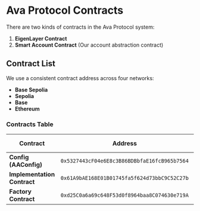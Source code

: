 # Ava Protocol Contracts

There are two kinds of contracts in the Ava Protocol system:

1. **EigenLayer Contract**  
2. **Smart Account Contract** (Our account abstraction contract)

## Contract List

We use a consistent contract address across four networks:

- **Base Sepolia**  
- **Sepolia**  
- **Base**  
- **Ethereum**  

### Contracts Table

| Contract | Address | Base Sepolia | Base | Sepolia | Ethereum |
|----------|----------------------------------|------------------------------------------------------------------|-------------------------------------------------------------|-------------------------------------------------------------|------------------------------------------------|
| **Config (AAConfig)** | `0x5327443cF04e6E8c3B86BDBbfaE16fcB965b7564` | [View](https://sepolia.basescan.org/address/0x5327443cF04e6E8c3B86BDBbfaE16fcB965b7564) | [View](https://basescan.org/address/0x5327443cF04e6E8c3B86BDBbfaE16fcB965b7564) | [View](https://sepolia.etherscan.io/address/0x5327443cF04e6E8c3B86BDBbfaE16fcB965b7564) | [View](https://etherscan.io/address/0x5327443cF04e6E8c3B86BDBbfaE16fcB965b7564) |
| **Implementation Contract** | `0x61A9bAE168E01B01745fa5f624d73bbC9C52C27b` | [View](https://sepolia.basescan.org/address/0x61A9bAE168E01B01745fa5f624d73bbC9C52C27b) | [View](https://basescan.org/address/0x61A9bAE168E01B01745fa5f624d73bbC9C52C27b) | [View](https://sepolia.etherscan.io/address/0x61A9bAE168E01B01745fa5f624d73bbC9C52C27b) | [View](https://etherscan.io/address/0x61A9bAE168E01B01745fa5f624d73bbC9C52C27b) |
| **Factory Contract** | `0xd25C0a6a69c648F53d0f8964baa8C074630e719A` | [View](https://sepolia.basescan.org/address/0xd25C0a6a69c648F53d0f8964baa8C074630e719A) | [View](https://basescan.org/address/0xd25C0a6a69c648F53d0f8964baa8C074630e719A) | [View](https://sepolia.etherscan.io/address/0xd25C0a6a69c648F53d0f8964baa8C074630e719A) | [View](https://etherscan.io/address/0xd25C0a6a69c648F53d0f8964baa8C074630e719A) |


